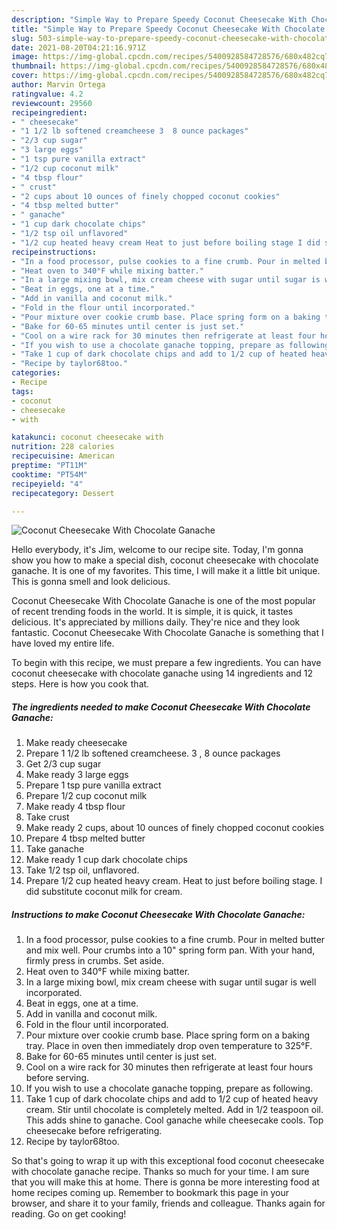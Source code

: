 ```yaml
---
description: "Simple Way to Prepare Speedy Coconut Cheesecake With Chocolate Ganache"
title: "Simple Way to Prepare Speedy Coconut Cheesecake With Chocolate Ganache"
slug: 503-simple-way-to-prepare-speedy-coconut-cheesecake-with-chocolate-ganache
date: 2021-08-20T04:21:16.971Z
image: https://img-global.cpcdn.com/recipes/5400928584728576/680x482cq70/coconut-cheesecake-with-chocolate-ganache-recipe-main-photo.jpg
thumbnail: https://img-global.cpcdn.com/recipes/5400928584728576/680x482cq70/coconut-cheesecake-with-chocolate-ganache-recipe-main-photo.jpg
cover: https://img-global.cpcdn.com/recipes/5400928584728576/680x482cq70/coconut-cheesecake-with-chocolate-ganache-recipe-main-photo.jpg
author: Marvin Ortega
ratingvalue: 4.2
reviewcount: 29560
recipeingredient:
- " cheesecake"
- "1 1/2 lb softened creamcheese 3  8 ounce packages"
- "2/3 cup sugar"
- "3 large eggs"
- "1 tsp pure vanilla extract"
- "1/2 cup coconut milk"
- "4 tbsp flour"
- " crust"
- "2 cups about 10 ounces of finely chopped coconut cookies"
- "4 tbsp melted butter"
- " ganache"
- "1 cup dark chocolate chips"
- "1/2 tsp oil unflavored"
- "1/2 cup heated heavy cream Heat to just before boiling stage I did substitute coconut milk for cream"
recipeinstructions:
- "In a food processor, pulse cookies to a fine crumb. Pour in melted butter and mix well. Pour crumbs into a 10&#34; spring form pan. With your hand, firmly press in crumbs. Set aside."
- "Heat oven to 340°F while mixing batter."
- "In a large mixing bowl, mix cream cheese with sugar until sugar is well incorporated."
- "Beat in eggs, one at a time."
- "Add in vanilla and coconut milk."
- "Fold in the flour until incorporated."
- "Pour mixture over cookie crumb base. Place spring form on a baking tray. Place in oven then immediately drop oven temperature to 325°F."
- "Bake for 60-65 minutes until center is just set."
- "Cool on a wire rack for 30 minutes then refrigerate at least four hours before serving."
- "If you wish to use a chocolate ganache topping, prepare as following."
- "Take 1 cup of dark chocolate chips and add to 1/2 cup of heated heavy cream. Stir until chocolate is completely melted. Add in 1/2 teaspoon oil. This adds shine to ganache. Cool ganache while cheesecake cools. Top cheesecake before refrigerating."
- "Recipe by taylor68too."
categories:
- Recipe
tags:
- coconut
- cheesecake
- with

katakunci: coconut cheesecake with 
nutrition: 228 calories
recipecuisine: American
preptime: "PT11M"
cooktime: "PT54M"
recipeyield: "4"
recipecategory: Dessert

---
```



![Coconut Cheesecake With Chocolate Ganache](https://img-global.cpcdn.com/recipes/5400928584728576/680x482cq70/coconut-cheesecake-with-chocolate-ganache-recipe-main-photo.jpg)

Hello everybody, it's Jim, welcome to our recipe site. Today, I'm gonna show you how to make a special dish, coconut cheesecake with chocolate ganache. It is one of my favorites. This time, I will make it a little bit unique. This is gonna smell and look delicious.



Coconut Cheesecake With Chocolate Ganache is one of the most popular of recent trending foods in the world. It is simple, it is quick, it tastes delicious. It's appreciated by millions daily. They're nice and they look fantastic. Coconut Cheesecake With Chocolate Ganache is something that I have loved my entire life.


To begin with this recipe, we must prepare a few ingredients. You can have coconut cheesecake with chocolate ganache using 14 ingredients and 12 steps. Here is how you cook that.

<!--inarticleads1-->

##### The ingredients needed to make Coconut Cheesecake With Chocolate Ganache:

1. Make ready  cheesecake
1. Prepare 1 1/2 lb softened creamcheese. 3 , 8 ounce packages
1. Get 2/3 cup sugar
1. Make ready 3 large eggs
1. Prepare 1 tsp pure vanilla extract
1. Prepare 1/2 cup coconut milk
1. Make ready 4 tbsp flour
1. Take  crust
1. Make ready 2 cups, about 10 ounces of finely chopped coconut cookies
1. Prepare 4 tbsp melted butter
1. Take  ganache
1. Make ready 1 cup dark chocolate chips
1. Take 1/2 tsp oil, unflavored.
1. Prepare 1/2 cup heated heavy cream. Heat to just before boiling stage. I did substitute coconut milk for cream.




<!--inarticleads2-->

##### Instructions to make Coconut Cheesecake With Chocolate Ganache:

1. In a food processor, pulse cookies to a fine crumb. Pour in melted butter and mix well. Pour crumbs into a 10&#34; spring form pan. With your hand, firmly press in crumbs. Set aside.
1. Heat oven to 340°F while mixing batter.
1. In a large mixing bowl, mix cream cheese with sugar until sugar is well incorporated.
1. Beat in eggs, one at a time.
1. Add in vanilla and coconut milk.
1. Fold in the flour until incorporated.
1. Pour mixture over cookie crumb base. Place spring form on a baking tray. Place in oven then immediately drop oven temperature to 325°F.
1. Bake for 60-65 minutes until center is just set.
1. Cool on a wire rack for 30 minutes then refrigerate at least four hours before serving.
1. If you wish to use a chocolate ganache topping, prepare as following.
1. Take 1 cup of dark chocolate chips and add to 1/2 cup of heated heavy cream. Stir until chocolate is completely melted. Add in 1/2 teaspoon oil. This adds shine to ganache. Cool ganache while cheesecake cools. Top cheesecake before refrigerating.
1. Recipe by taylor68too.




So that's going to wrap it up with this exceptional food coconut cheesecake with chocolate ganache recipe. Thanks so much for your time. I am sure that you will make this at home. There is gonna be more interesting food at home recipes coming up. Remember to bookmark this page in your browser, and share it to your family, friends and colleague. Thanks again for reading. Go on get cooking!
